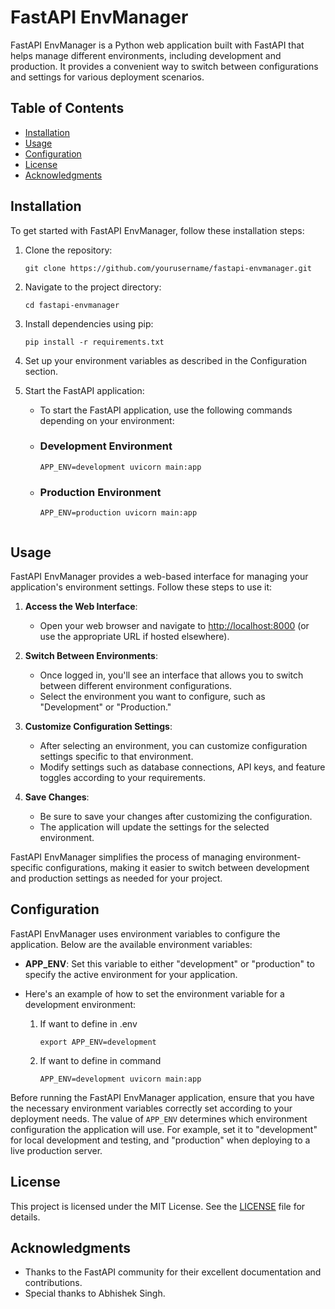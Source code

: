 # FastAPI EnvManager

FastAPI EnvManager is a Python web application built with FastAPI that helps manage different environments, including development and production. It provides a convenient way to switch between configurations and settings for various deployment scenarios.


## Table of Contents

- [Installation](#installation)
- [Usage](#usage)
- [Configuration](#configuration)
- [License](#license)
- [Acknowledgments](#acknowledgments)


## Installation

To get started with FastAPI EnvManager, follow these installation steps:

1. Clone the repository:

   ```shell
   git clone https://github.com/yourusername/fastapi-envmanager.git

2. Navigate to the project directory:
    ```shell
   cd fastapi-envmanager

3. Install dependencies using pip:
    ```shell
   pip install -r requirements.txt

4. Set up your environment variables as described in the Configuration section.

5. Start the FastAPI application:
   - To start the FastAPI application, use the following commands depending on your environment:
    - ### Development Environment
        ```shell
        APP_ENV=development uvicorn main:app
    - ### Production Environment
        ```shell
        APP_ENV=production uvicorn main:app


## Usage

FastAPI EnvManager provides a web-based interface for managing your application's environment settings. Follow these steps to use it:

1. **Access the Web Interface**:

   - Open your web browser and navigate to [http://localhost:8000](http://localhost:8000) (or use the appropriate URL if hosted elsewhere).

3. **Switch Between Environments**:

   - Once logged in, you'll see an interface that allows you to switch between different environment configurations.
   - Select the environment you want to configure, such as "Development" or "Production."

4. **Customize Configuration Settings**:

   - After selecting an environment, you can customize configuration settings specific to that environment.
   - Modify settings such as database connections, API keys, and feature toggles according to your requirements.

5. **Save Changes**:

   - Be sure to save your changes after customizing the configuration.
   - The application will update the settings for the selected environment.

FastAPI EnvManager simplifies the process of managing environment-specific configurations, making it easier to switch between development and production settings as needed for your project.


## Configuration

FastAPI EnvManager uses environment variables to configure the application. Below are the available environment variables:

- **APP_ENV**: Set this variable to either "development" or "production" to specify the active environment for your application.

- Here's an example of how to set the environment variable for a development environment:
    1. If want to define in .env
        ```shell
        export APP_ENV=development
    2. If want to define in command
        ```shell
        APP_ENV=development uvicorn main:app

Before running the FastAPI EnvManager application, ensure that you have the necessary environment variables correctly set according to your deployment needs. The value of `APP_ENV` determines which environment configuration the application will use. For example, set it to "development" for local development and testing, and "production" when deploying to a live production server.


## License

This project is licensed under the MIT License. See the [LICENSE](LICENSE) file for details.


## Acknowledgments

- Thanks to the FastAPI community for their excellent documentation and contributions.
- Special thanks to Abhishek Singh.
